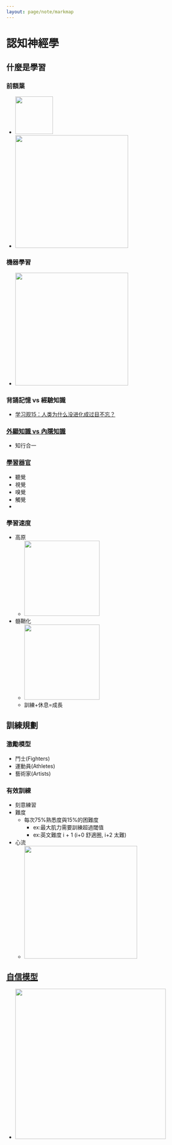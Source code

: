 ```yaml
---
layout: page/note/markmap
---
```


# 認知神經學

## 什麼是學習

### 前額葉
* <img src="https://upload.wikimedia.org/wikipedia/commons/thumb/e/ec/Skull_and_brain_normal_human.svg/250px-Skull_and_brain_normal_human.svg.png" height="100">
* <img src="https://upload.wikimedia.org/wikipedia/commons/thumb/3/35/Gehirn%2C_medial_-_Lobi_en.svg/220px-Gehirn%2C_medial_-_Lobi_en.svg.png" width="300">

### 機器學習
* <img src="https://upload.wikimedia.org/wikipedia/commons/thumb/4/46/Colored_neural_network.svg/300px-Colored_neural_network.svg.png" width="300">

### 背誦記憶 vs 經驗知識
* [学习观15：人类为什么没进化成过目不忘？](https://www.youtube.com/watch?v=_bL-eOVOQ6Q)

### [外顯知識 vs 內隱知識](https://alchemy.posetmage.com/Content/Social%20Science/Psychology/Cognitive/Tacit%20Knowledge.html)
* 知行合一

### [學習器官](https://alchemy.posetmage.com/Content/Natural%20Science/Biology/Neuroscience/Learning%20Theory.html#header-2)
* 聽覺
* 視覺
* 嗅覺
* 觸覺
* 

### 學習速度
* 高原
  * <img src="https://static.packt-cdn.com/products/9781787287037/graphics/graphics/B06988_11_01.jpg" width="200">
* 髓鞘化
  * <img src="https://mcgovern.mit.edu/wp-content/uploads/2019/02/Neuron-Animation_800px-wide.gif" width="200">
  * 訓練+休息=成長
  
## 訓練規劃

### 激勵模型
* 鬥士(Fighters)
* 運動員(Athletes)
* 藝術家(Artists)

### 有效訓練
* 刻意練習
* 難度
  * 每次75%熟悉度與15%的困難度 
    * ex:最大肌力需要訓練超過閾值
    * ex:英文難度 i + 1 (i+0 舒適圈, i+2 太難)
* 心流
  * <img src="https://i0.wp.com/www.themarginalian.org/wp-content/uploads/2014/12/flowchannel2.jpg" width="300">

## [自信模型](https://alchemy.posetmage.com/Content/Social%20Science/Psychology/Cognitive/Self-Confidence.html)
* <img src="https://miro.medium.com/v2/resize:fit:720/format:webp/0*QREE0-cBHUltSBqr.png" width="400">

